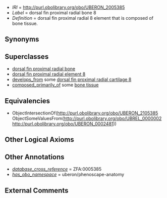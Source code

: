  * *IRI* = http://purl.obolibrary.org/obo/UBERON_2005385
 * *Label* = dorsal fin proximal radial bone 8
 * *Definition* = dorsal fin proximal radial 8 element that is composed of bone tissue.

## Synonyms


## Superclasses

 * [dorsal fin proximal radial bone](../../UBERON/47/UBERON_2000947.md)
 * [dorsal fin proximal radial element 8](../../UBERON/85/UBERON_2105385.md)
 * [develops_from](../../RO/02/RO_0002202.md) some [dorsal fin proximal radial cartilage 8](../../UBERON/85/UBERON_2205385.md)
 * [composed_primarily_of](../../UBREL/02/UBREL_0000002.md) some [bone tissue](../../UBERON/81/UBERON_0002481.md)

## Equivalencies

 * ObjectIntersectionOf(<http://purl.obolibrary.org/obo/UBERON_2105385> ObjectSomeValuesFrom(<http://purl.obolibrary.org/obo/UBREL_0000002> <http://purl.obolibrary.org/obo/UBERON_0002481>))

## Other Logical Axioms


## Other Annotations

 * *[database_cross_reference](../../ef/oboInOwl#hasDbXref.md)* = ZFA:0005385
 * *[has_obo_namespace](../../ce/oboInOwl#hasOBONamespace.md)* = uberon/phenoscape-anatomy

## External Comments

